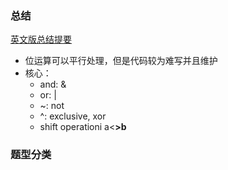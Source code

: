 ### 总结
[英文版总结提要](https://leetcode.com/problems/sum-of-two-integers/discuss/84278/A-summary%3A-how-to-use-bit-manipulation-to-solve-problems-easily-and-efficiently)

- 位运算可以平行处理，但是代码较为难写并且维护
- 核心：
  - and: &
  - or: |
  - ~: not
  - ^: exclusive, xor
  - shift operationi a<<b and a>>b

### 题型分类
